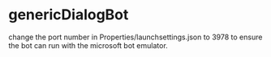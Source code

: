 # genericDialogBot

change the port number in Properties/launchsettings.json to 3978 to ensure the bot can run with the microsoft bot emulator.
